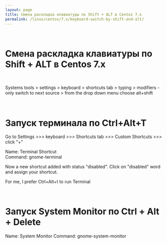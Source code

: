 ```yaml
---
layout: page
title: Смена раскладка клавиатуры по Shift + ALT в Centos 7.x
permalink: /linux/centos/7.x/keyboard-switch-by-shift-and-alt/
---
```


<br/>

# Смена раскладка клавиатуры по Shift + ALT в Centos 7.x

<br/>


Systems tools > settings > keyboard > shortcuts tab > typing > modifiers - only switch to next source > from the drop down menu choose alt+shift


<br/>

# Запуск терминала по Ctrl+Alt+T


Go to Settings >>> keyboard >>> Shortcuts tab >>> Custom Shortcuts >>> click "+"

Name: Terminal Shortcut  
Command: gnome-terminal  

Now a new shortcut added with status "disabled". Click on "disabled" word and assign your shortcut.

For me, I prefer Ctrl+Alt+t to run Terminal


<br/>

# Запуск System Monitor по Ctrl + Alt + Delete


Name: System Monitor
Command: gnome-system-monitor
